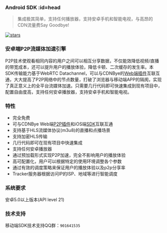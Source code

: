 ### Android SDK :id=head
> 集成极其简单，支持任何播放器，支持安卓手机和智能电视，与高昂的CDN流量费Say Goodbye!

<a href="https://github.com/cdnbye/android-p2p-engine"><img src="https://img.shields.io/github/stars/cdnbye/android-p2p-engine.svg?style=social&label=Star" alt="stars"></a>

### 安卓端P2P流媒体加速引擎
P2P技术使观看相同内容的用户之间可以相互分享数据，不仅能效降低视频/直播的带宽成本，还可以提升用户的播放体验，降低卡顿、二次缓存的发生率。本SDK传输能力基于WebRTC Datachannel，可以与CDNBye的[Web端插件](https://github.com/cdnbye/hlsjs-p2p-engine)互联互通，大大提高了P2P网络中的节点数量，打破了浏览器与移动端APP的隔阂，实现了真正意义上的全平台流媒体加速。只需要几行代码即可快速集成到现有项目中，配置自由度高，支持任何安卓播放器，支持安卓手机和智能电视。

### 特性
- 完全免费
- 可与CDNBye Web端[P2P插件](https://github.com/cdnbye/hlsjs-p2p-engine)和iOS端[SDK](https://github.com/cdnbye/ios-p2p-engine)互联互通
- 支持基于HLS流媒体协议(m3u8)的直播和点播场景
- 支持加密HLS传输
- 几行代码即可在现有项目中快速集成
- 支持任何安卓播放器
- 通过预加载形式实现P2P加速，完全不影响用户的播放体验
- 高可配置化，用户可以根据特定的使用环境调整各个参数
- 通过有效的调度策略来保证用户的播放体验以及p2p分享率
- Tracker服务器根据访问IP的ISP、地域等进行智能调度

### 系统要求
安卓5.0以上版本(API level 21)

### 技术支持
移动端SDK技术支持QQ群：`901641535`